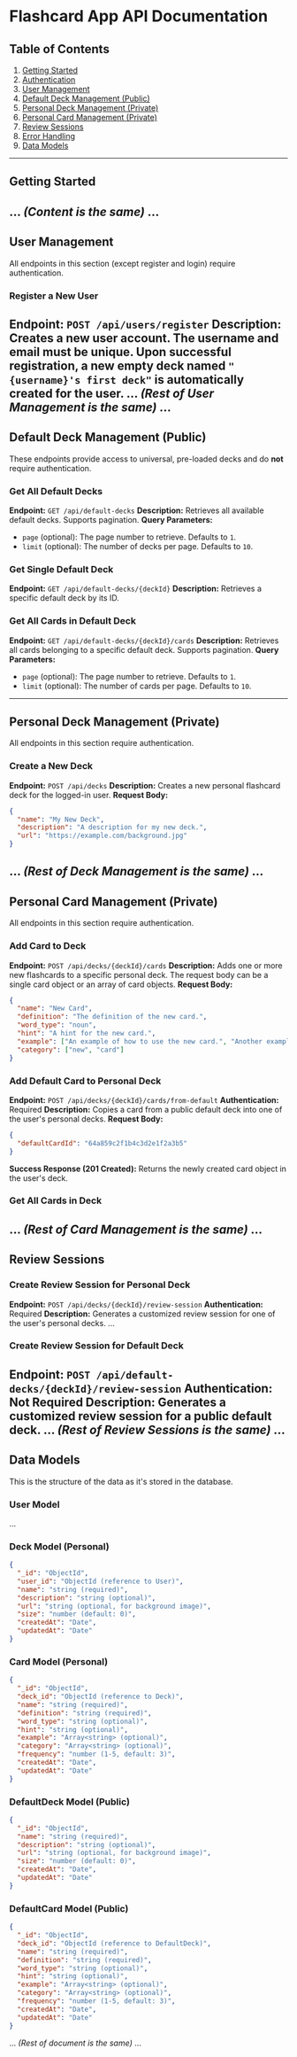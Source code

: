 # Flashcard App API Documentation

## Table of Contents
1. [Getting Started](#getting-started)
2. [Authentication](#authentication)
3. [User Management](#user-management)
4. [Default Deck Management (Public)](#default-deck-management-public)
5. [Personal Deck Management (Private)](#personal-deck-management-private)
6. [Personal Card Management (Private)](#personal-card-management-private)
7. [Review Sessions](#review-sessions)
8. [Error Handling](#error-handling)
9. [Data Models](#data-models)

---

## Getting Started
...
_(Content is the same)_
...
---

## User Management
All endpoints in this section (except register and login) require authentication.

### Register a New User
**Endpoint:** `POST /api/users/register`
**Description:** Creates a new user account. The username and email must be unique. Upon successful registration, a new empty deck named `"{username}'s first deck"` is automatically created for the user.
...
_(Rest of User Management is the same)_
...
---

## Default Deck Management (Public)
These endpoints provide access to universal, pre-loaded decks and do **not** require authentication.

### Get All Default Decks
**Endpoint:** `GET /api/default-decks`
**Description:** Retrieves all available default decks. Supports pagination.
**Query Parameters:**
- `page` (optional): The page number to retrieve. Defaults to `1`.
- `limit` (optional): The number of decks per page. Defaults to `10`.

### Get Single Default Deck
**Endpoint:** `GET /api/default-decks/{deckId}`
**Description:** Retrieves a specific default deck by its ID.

### Get All Cards in Default Deck
**Endpoint:** `GET /api/default-decks/{deckId}/cards`
**Description:** Retrieves all cards belonging to a specific default deck. Supports pagination.
**Query Parameters:**
- `page` (optional): The page number to retrieve. Defaults to `1`.
- `limit` (optional): The number of cards per page. Defaults to `10`.

---

## Personal Deck Management (Private)
All endpoints in this section require authentication.

### Create a New Deck
**Endpoint:** `POST /api/decks`
**Description:** Creates a new personal flashcard deck for the logged-in user.
**Request Body:**
```json
{
  "name": "My New Deck",
  "description": "A description for my new deck.",
  "url": "https://example.com/background.jpg"
}
```
...
_(Rest of Deck Management is the same)_
...
---

## Personal Card Management (Private)
All endpoints in this section require authentication.

### Add Card to Deck
**Endpoint:** `POST /api/decks/{deckId}/cards`
**Description:** Adds one or more new flashcards to a specific personal deck. The request body can be a single card object or an array of card objects.
**Request Body:**
```json
{
  "name": "New Card",
  "definition": "The definition of the new card.",
  "word_type": "noun",
  "hint": "A hint for the new card.",
  "example": ["An example of how to use the new card.", "Another example."],
  "category": ["new", "card"]
}
```

### Add Default Card to Personal Deck
**Endpoint:** `POST /api/decks/{deckId}/cards/from-default`
**Authentication:** Required
**Description:** Copies a card from a public default deck into one of the user's personal decks.
**Request Body:**
```json
{
  "defaultCardId": "64a859c2f1b4c3d2e1f2a3b5"
}
```
**Success Response (201 Created):** Returns the newly created card object in the user's deck.

### Get All Cards in Deck
...
_(Rest of Card Management is the same)_
...
---

## Review Sessions

### Create Review Session for Personal Deck
**Endpoint:** `POST /api/decks/{deckId}/review-session`
**Authentication:** Required
**Description:** Generates a customized review session for one of the user's personal decks.
...

### Create Review Session for Default Deck
**Endpoint:** `POST /api/default-decks/{deckId}/review-session`
**Authentication:** Not Required
**Description:** Generates a customized review session for a public default deck.
...
_(Rest of Review Sessions is the same)_
...
---

## Data Models
This is the structure of the data as it's stored in the database.

### User Model
...

### Deck Model (Personal)
```json
{
  "_id": "ObjectId",
  "user_id": "ObjectId (reference to User)",
  "name": "string (required)",
  "description": "string (optional)",
  "url": "string (optional, for background image)",
  "size": "number (default: 0)",
  "createdAt": "Date",
  "updatedAt": "Date"
}
```

### Card Model (Personal)
```json
{
  "_id": "ObjectId",
  "deck_id": "ObjectId (reference to Deck)",
  "name": "string (required)",
  "definition": "string (required)",
  "word_type": "string (optional)",
  "hint": "string (optional)",
  "example": "Array<string> (optional)",
  "category": "Array<string> (optional)",
  "frequency": "number (1-5, default: 3)",
  "createdAt": "Date",
  "updatedAt": "Date"
}
```

### DefaultDeck Model (Public)
```json
{
  "_id": "ObjectId",
  "name": "string (required)",
  "description": "string (optional)",
  "url": "string (optional, for background image)",
  "size": "number (default: 0)",
  "createdAt": "Date",
  "updatedAt": "Date"
}
```

### DefaultCard Model (Public)
```json
{
  "_id": "ObjectId",
  "deck_id": "ObjectId (reference to DefaultDeck)",
  "name": "string (required)",
  "definition": "string (required)",
  "word_type": "string (optional)",
  "hint": "string (optional)",
  "example": "Array<string> (optional)",
  "category": "Array<string> (optional)",
  "frequency": "number (1-5, default: 3)",
  "createdAt": "Date",
  "updatedAt": "Date"
}
```
...
_(Rest of document is the same)_
...